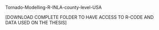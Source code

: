Tornado-Modelling-R-INLA-county-level-USA

[DOWNLOAD COMPLETE FOLDER TO HAVE ACCESS TO R-CODE AND DATA USED ON THE THESIS]

